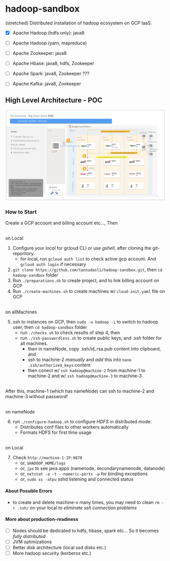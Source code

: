 # hadoop-sandbox

(stretched) Distributed installation of hadoop ecosystem on GCP IaaS.

- [x] Apache Hadoop (hdfs only): java8
- [ ] Apache Hadoop (yarn, mapreduce)
- [ ] Apache Zookeeper: java8
- [ ] Apache Hbase: java8, hdfs, Zookeeper
- [ ] Apache Spark: java8, Zookeeper ???
- [ ] Apache Kafka: java8, Zookeeper


## High Level Architecture - POC
   
![Image](doc/hadoop-ecosystem-architecture.png)

### How to Start

Create a GCP account and billing account etc..., Then

<br>on Local<br>

1. Configure your _local_ for gcloud CLI or use _gshell_, after cloning the git-reporitory.
    - for local, run `gcloud auth list` to check active gcp account. And `gcloud auth login` if necessary
2. `git clone https://github.com/tansudasli/hadoop-sandbox.git`, then `cd hadoop-sandbox` folder
3. Run `./preparations.sh` to create project, and to link billing account on GCP
4. Run `./create-machines.sh` to create machines w/ `cloud-init.yaml` file on GCP

<br>on allMachines<br>

5. ssh to instances on GCP, then `sudo -u hadoop -i` to switch to hadoop user, then `cd hadoop-sandbox` folder
    - run `./checks.sh` to check results of step 4, then
    - run `./ssh-passwordless.sh` to create public keys, and _.ssh_ folder for all machines.
        - then in nameNode, copy .ssh/id_rsa.pub content into clipboard, and 
        - ssh to machine-2 *manually* and _add_ this into `nano .ssh/authorized_keys` content
        - then conect w/ `ssh hadoop@machine-2` from machine-1 to machine-2 and w/ `ssh hadoop@machine-3` to machine-3

<br>After this, machine-1 (which has nameNode) can ssh to machine-2 and machine-3 without password!

<br>on nameNode<br>

6. run `./configure-hadoop.sh` to configure _HDFS_ in distributed mode. 
    - Distributes conf files to other workers automatically
    - Formats HDFS for first time usage

<br>on Local<br>

7. Check `http://machine-1-IP:9870`
    - or, `$HADOOP_HOME/logs`
    - or, `jps` to see java apps (namenode, secondarynamenode, datanode)
    - or, `netstat -a -t --numeric-ports -p` for binding exceptions
    - or, `sudo ss -atpu` sshd listening and connected status

#### About Possible Errors

- to create and delete machine-x many times, you may need to clean `rm -r .ssh/` on your local *to eliminate ssh connection problems*

#### More about production-readiness 

- [ ] Nodes should be dedicated to hdfs, hbase, spark etc... So it becomes *fully distributed*
- [ ] JVM optimizations
- [ ] Better disk architecture (local ssd disks etc.)
- [ ] More hadoop security (kerberos etc.)